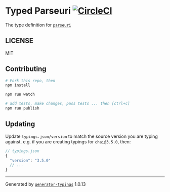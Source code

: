# Typed Parseuri  [![CircleCI](https://circleci.com/gh/effervescentia/typed-parseuri.svg?style=svg)](https://circleci.com/gh/effervescentia/typed-parseuri)


The type definition for [`parseuri`](https://github.com/get/parseuri.git)

## LICENSE

MIT

## Contributing

```sh
# Fork this repo, then
npm install

npm run watch

# add tests, make changes, pass tests ... then [ctrl+c]
npm run publish
```

## Updating

Update `typings.json/version` to match the source version you are typing against.
e.g. if you are creating typings for `chai@3.5.0`, then:

```js
// typings.json
{
  "version": "3.5.0"
  // ...
}
```

----

Generated by [`generator-typings`](https://github.com/typings/generator-typings) 1.0.13
